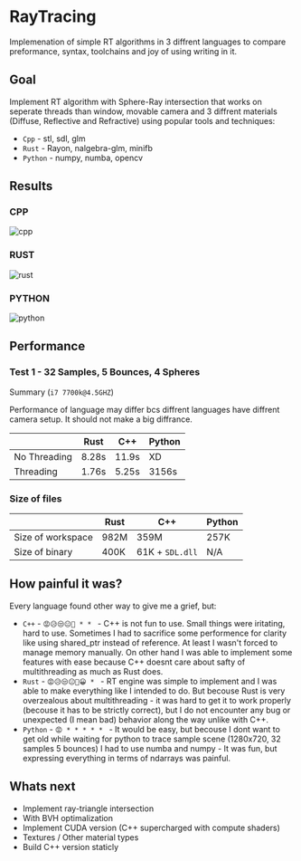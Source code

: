# RayTracing

Implemenation of simple RT algorithms in 3 diffrent languages to compare preformance, syntax, toolchains and joy of using writing in it.

## Goal
Implement RT algorithm with Sphere-Ray intersection that works on seperate threads than window, movable camera and 3 diffrent materials (Diffuse, Reflective and Refractive) using popular tools and techniques:
* `Cpp` - stl, sdl, glm
* `Rust` - Rayon, nalgebra-glm, minifb
* `Python` - numpy, numba, opencv

## Results
### CPP
![cpp](https://user-images.githubusercontent.com/49908210/154814310-3855a67e-09c6-4ff9-a377-056498cbc376.png)
### RUST
![rust](https://user-images.githubusercontent.com/49908210/154814313-7e060d5e-ed6b-4a94-a8fa-cc12c47983ad.png)
### PYTHON
![python](https://user-images.githubusercontent.com/49908210/154814318-3c9203d1-539e-488c-a439-4c64b16162f3.png)

## Performance

### Test 1 - 32 Samples, 5 Bounces, 4 Spheres
Summary (`i7 7700k@4.5GHZ`)

Performance of language may differ bcs diffrent languages have diffrent camera setup. It should not make a big diffrance. 

|              |  Rust  |  C++  | Python |
|--------------|--------|-------|--------|
| No Threading | 8.28s  | 11.9s |   XD   |
| Threading    | 1.76s  | 5.25s | 3156s  |

### Size of files

|              |  Rust  |  C++  | Python |
|--------------|--------|-------|--------|
| Size of workspace | 982M | 359M |   257K   |
| Size of binary    | 400K | 61K + `SDL.dll` | N/A |

## How painful it was?

Every language found other way to give me a grief, but:

* `C++` - `😡😥😒😐🙂 * * ` - C++ is not fun to use. Small things were iritating, hard to use. Sometimes I had to sacrifice some performence for clarity like using shared_ptr instead of reference. At least I wasn't forced to manage memory manually. On other hand I was able to implement some features with ease because C++ doesnt care about safty of multithreading as much as Rust does.
* `Rust` - `😡😥😒😐🙂😀 * ` - RT engine was simple to implement and I was able to make everything like I intended to do. But becouse Rust is very overzealous about multithreading - it was hard to get it to work properly (becouse it has to be strictly correct), but I do not encounter any bug or unexpected (I mean bad) behavior along the way unlike with C++.
* `Python` - `😡 * * * * * ` - It would be easy, but becouse I dont want to get old while waiting for python to trace sample scene (1280x720, 32 samples 5 bounces) I had to use numba and numpy - It was fun, but expressing everything in terms of ndarrays was painful. 

## Whats next

* Implement ray-triangle intersection
* With BVH optimalization
* Implement CUDA version (C++ supercharged with compute shaders)
* Textures / Other material types
* Build C++ version staticly
